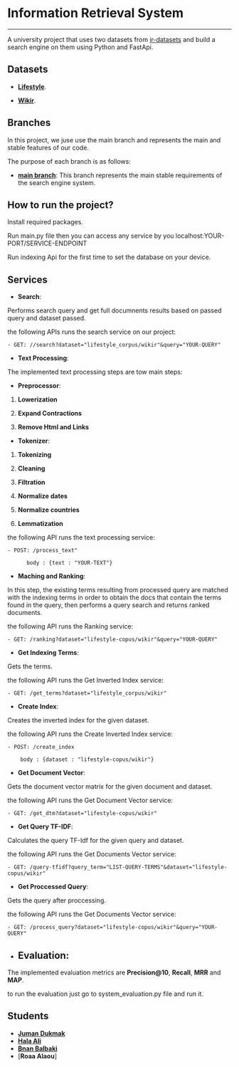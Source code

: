 # Information Retrieval System

***

A university project that uses two datasets from [ir-datasets](https://ir-datasets.com/) and build a search engine on them using Python and FastApi.

## Datasets

- [**Lifestyle**](https://ir-datasets.com/lotte.html#lotte/lifestyle/dev).

- [**Wikir**](https://ir-datasets.com/wikir.html#wikir/en1k/training).
## Branches

In this project, we juse use the main branch and represents the main and stable features of our code.

The purpose of each branch is as follows:

- [**main branch**](https://github.com/Rana-Aldahhan/ir-search-engine): This branch represents the main stable requirements of the search engine system.


## How to run the project?

Install required packages. 

Run main.py file then you can access any service by you localhost:YOUR-PORT/SERVICE-ENDPOINT

Run indexing Api for the first time to set the database on your device.

## Services


- **Search**:

Performs search query and get full documnents results based on passed query and dataset passed.

the following APIs runs the search service on our project:

    - GET: //search?dataset="lifestyle_corpus/wikir"&query="YOUR-QUERY"

- **Text Processing**:

The implemented text processing steps are tow main steps:

- **Preprocessor**:
  
1. **Lowerization**


2. **Expand Contractions**


3. **Remove Html and Links**

- **Tokenizer**:

1. **Tokenizing**


2. **Cleaning**


3. **Filtration**


4. **Normalize dates**


5. **Normalize countries**


6. **Lemmatization**


the following API runs the text processing service:

    - POST: /process_text"

          body : {text : "YOUR-TEXT"}

- **Maching and Ranking**:

In this step, the existing terms resulting from processed query are matched with the indexing terms in order to obtain the docs that contain the terms found in the query, then performs a query search and returns ranked documents. 

the following API runs the Ranking service:

    - GET: /ranking?dataset="lifestyle-copus/wikir"&query="YOUR-QUERY"

- **Get Indexing Terms**:

Gets the terms. 

the following API runs the Get Inverted Index service:

    - GET: /get_terms?dataset="lifestyle_corpus/wikir"

- **Create Index**:

Creates the inverted index for the given dataset. 

the following API runs the Create Inverted Index service:

    - POST: /create_index

        body : {dataset : "lifestyle-copus/wikir"}

- **Get Document Vector**:

Gets the document vector matrix for the given document and dataset. 

the following API runs the Get Document Vector service:

    - GET: /get_dtm?dataset="lifestyle-copus/wikir"

- **Get Query TF-IDF**:

Calculates the query TF-Idf for the given query and dataset. 

the following API runs the Get Documents Vector service:

    - GET: /query-tfidf?query_term="LIST-QUERY-TERMS"&dataset="lifestyle-copus/wikir"

- **Get Proccessed Query**:

Gets the query after proccessing. 

the following API runs the Get Documents Vector service:

    - GET: /process_query?dataset="lifestyle-copus/wikir"&query="YOUR-QUERY"

- ## Evaluation:

The implemented evaluation metrics are **Precision@10**, **Recall**, **MRR** and **MAP**.

to run the evaluation just go to system_evaluation.py file and run it.


## Students

- [**Juman Dukmak**]((https://github.com/JumanDukmak))
- [**Hala Ali**](https://github.com/HALA-7)
- [**Bnan Balbaki**](https://github.com/BananBalbaki2002)
- [**Roaa Alaou**]
